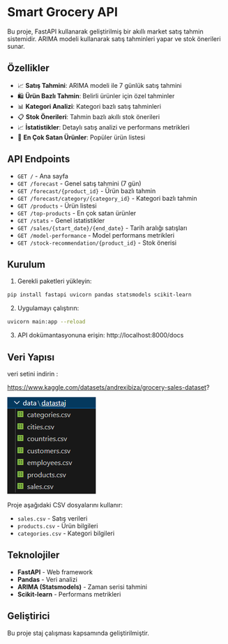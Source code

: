 
# Smart Grocery API

Bu proje, FastAPI kullanarak geliştirilmiş bir akıllı market satış tahmin sistemidir. ARIMA modeli kullanarak satış tahminleri yapar ve stok önerileri sunar.

## Özellikler

- 📈 **Satış Tahmini**: ARIMA modeli ile 7 günlük satış tahmini
- 🛍️ **Ürün Bazlı Tahmin**: Belirli ürünler için özel tahminler
- 📊 **Kategori Analizi**: Kategori bazlı satış tahminleri
- 📋 **Stok Önerileri**: Tahmin bazlı akıllı stok önerileri
- 📈 **İstatistikler**: Detaylı satış analizi ve performans metrikleri
- 🎯 **En Çok Satan Ürünler**: Popüler ürün listesi

## API Endpoints

- `GET /` - Ana sayfa
- `GET /forecast` - Genel satış tahmini (7 gün)
- `GET /forecast/{product_id}` - Ürün bazlı tahmin
- `GET /forecast/category/{category_id}` - Kategori bazlı tahmin
- `GET /products` - Ürün listesi
- `GET /top-products` - En çok satan ürünler
- `GET /stats` - Genel istatistikler
- `GET /sales/{start_date}/{end_date}` - Tarih aralığı satışları
- `GET /model-performance` - Model performans metrikleri
- `GET /stock-recommendation/{product_id}` - Stok önerisi

## Kurulum

1. Gerekli paketleri yükleyin:
```bash
pip install fastapi uvicorn pandas statsmodels scikit-learn
```

2. Uygulamayı çalıştırın:
```bash
uvicorn main:app --reload
```

3. API dokümantasyonuna erişin: http://localhost:8000/docs

## Veri Yapısı
veri setini indirin :

 https://www.kaggle.com/datasets/andrexibiza/grocery-sales-dataset?


![alt text](image.png)

Proje aşağıdaki CSV dosyalarını kullanır:
- `sales.csv` - Satış verileri
- `products.csv` - Ürün bilgileri
- `categories.csv` - Kategori bilgileri

## Teknolojiler


- **FastAPI** - Web framework
- **Pandas** - Veri analizi
- **ARIMA (Statsmodels)** - Zaman serisi tahmini
- **Scikit-learn** - Performans metrikleri

## Geliştirici

Bu proje staj çalışması kapsamında geliştirilmiştir.
